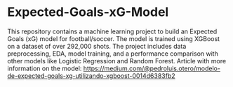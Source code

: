 # Expected-Goals-xG-Model
This repository contains a machine learning project to build an Expected Goals (xG) model for football/soccer. The model is trained using XGBoost on a dataset of over 292,000 shots. The project includes data preprocessing, EDA, model training, and a performance comparison with other models like Logistic Regression and Random Forest.
Article with more information on the model: https://medium.com/@pedroluis.otero/modelo-de-expected-goals-xg-utilizando-xgboost-0014d6383fb2
